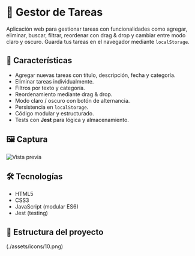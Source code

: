 # 📝 Gestor de Tareas

Aplicación web para gestionar tareas con funcionalidades como agregar, eliminar, buscar, filtrar, reordenar con drag & drop y cambiar entre modo claro y oscuro. Guarda tus tareas en el navegador mediante `localStorage`.

## 🚀 Características

- Agregar nuevas tareas con título, descripción, fecha y categoría.
- Eliminar tareas individualmente.
- Filtros por texto y categoría.
- Reordenamiento mediante drag & drop.
- Modo claro / oscuro con botón de alternancia.
- Persistencia en `localStorage`.
- Código modular y estructurado.
- Tests con **Jest** para lógica y almacenamiento.

## 🖼️ Captura

![Vista previa](./assets/icons/preview.png) <!-- reemplaza con la ruta correcta a tu captura -->

## 🛠️ Tecnologías

- HTML5
- CSS3
- JavaScript (modular ES6)
- Jest (testing)

## 📁 Estructura del proyecto

(./assets/icons/10.png)